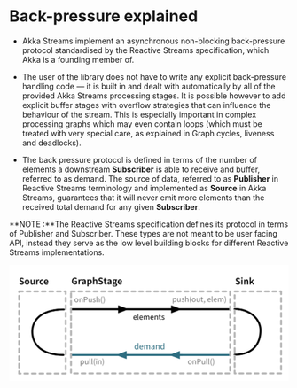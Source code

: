 # Back-pressure explained
* Akka Streams implement an asynchronous non-blocking back-pressure protocol standardised by the Reactive Streams specification, which Akka is a founding member of.

* The user of the library does not have to write any explicit back-pressure handling code — it is built in and dealt with automatically by all of the provided Akka Streams processing stages. It is possible however to add explicit buffer stages with overflow strategies that can influence the behaviour of the stream. This is especially important in complex processing graphs which may even contain loops (which must be treated with very special care, as explained in Graph cycles, liveness and deadlocks).

* The back pressure protocol is defined in terms of the number of elements a downstream **Subscriber** is able to receive and buffer, referred to as demand. The source of data, referred to as **Publisher** in Reactive Streams terminology and implemented as **Source** in Akka Streams, guarantees that it will never emit more elements than the received total demand for any given **Subscriber**.

**NOTE :**The Reactive Streams specification defines its protocol in terms of Publisher and Subscriber. These types are not meant to be user facing API, instead they serve as the low level building blocks for different Reactive Streams implementations.


![Back pressure](graph_stage_conceptual1.png)